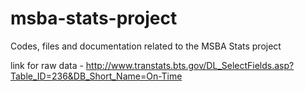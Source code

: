 # msba-stats-project
Codes, files and documentation related to the MSBA Stats project

link for raw data - http://www.transtats.bts.gov/DL_SelectFields.asp?Table_ID=236&DB_Short_Name=On-Time

